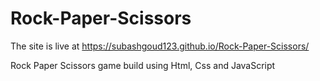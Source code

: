 # Rock-Paper-Scissors
The site is live at https://subashgoud123.github.io/Rock-Paper-Scissors/


Rock Paper Scissors game build using Html, Css and  JavaScript
